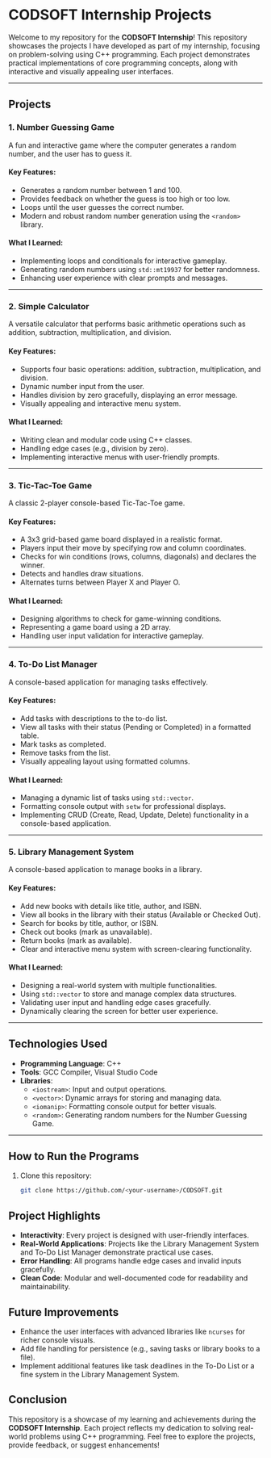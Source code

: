 # **CODSOFT Internship Projects**

Welcome to my repository for the **CODSOFT Internship**! This repository showcases the projects I have developed as part of my internship, focusing on problem-solving using C++ programming. Each project demonstrates practical implementations of core programming concepts, along with interactive and visually appealing user interfaces.

---

## **Projects**

### **1. Number Guessing Game**
A fun and interactive game where the computer generates a random number, and the user has to guess it.

#### **Key Features:**
- Generates a random number between 1 and 100.
- Provides feedback on whether the guess is too high or too low.
- Loops until the user guesses the correct number.
- Modern and robust random number generation using the `<random>` library.

#### **What I Learned:**
- Implementing loops and conditionals for interactive gameplay.
- Generating random numbers using `std::mt19937` for better randomness.
- Enhancing user experience with clear prompts and messages.

---

### **2. Simple Calculator**
A versatile calculator that performs basic arithmetic operations such as addition, subtraction, multiplication, and division.

#### **Key Features:**
- Supports four basic operations: addition, subtraction, multiplication, and division.
- Dynamic number input from the user.
- Handles division by zero gracefully, displaying an error message.
- Visually appealing and interactive menu system.

#### **What I Learned:**
- Writing clean and modular code using C++ classes.
- Handling edge cases (e.g., division by zero).
- Implementing interactive menus with user-friendly prompts.

---

### **3. Tic-Tac-Toe Game**
A classic 2-player console-based Tic-Tac-Toe game.

#### **Key Features:**
- A 3x3 grid-based game board displayed in a realistic format.
- Players input their move by specifying row and column coordinates.
- Checks for win conditions (rows, columns, diagonals) and declares the winner.
- Detects and handles draw situations.
- Alternates turns between Player X and Player O.

#### **What I Learned:**
- Designing algorithms to check for game-winning conditions.
- Representing a game board using a 2D array.
- Handling user input validation for interactive gameplay.

---

### **4. To-Do List Manager**
A console-based application for managing tasks effectively.

#### **Key Features:**
- Add tasks with descriptions to the to-do list.
- View all tasks with their status (Pending or Completed) in a formatted table.
- Mark tasks as completed.
- Remove tasks from the list.
- Visually appealing layout using formatted columns.

#### **What I Learned:**
- Managing a dynamic list of tasks using `std::vector`.
- Formatting console output with `setw` for professional displays.
- Implementing CRUD (Create, Read, Update, Delete) functionality in a console-based application.

---

### **5. Library Management System**
A console-based application to manage books in a library.

#### **Key Features:**
- Add new books with details like title, author, and ISBN.
- View all books in the library with their status (Available or Checked Out).
- Search for books by title, author, or ISBN.
- Check out books (mark as unavailable).
- Return books (mark as available).
- Clear and interactive menu system with screen-clearing functionality.

#### **What I Learned:**
- Designing a real-world system with multiple functionalities.
- Using `std::vector` to store and manage complex data structures.
- Validating user input and handling edge cases gracefully.
- Dynamically clearing the screen for better user experience.

---

## **Technologies Used**
- **Programming Language**: C++  
- **Tools**: GCC Compiler, Visual Studio Code  
- **Libraries**:  
  - `<iostream>`: Input and output operations.
  - `<vector>`: Dynamic arrays for storing and managing data.
  - `<iomanip>`: Formatting console output for better visuals.
  - `<random>`: Generating random numbers for the Number Guessing Game.

---

## **How to Run the Programs**
1. Clone this repository:
   ```bash
   git clone https://github.com/<your-username>/CODSOFT.git

## **Project Highlights**
- **Interactivity**: Every project is designed with user-friendly interfaces.
- **Real-World Applications**: Projects like the Library Management System and To-Do List Manager demonstrate practical use cases.
- **Error Handling**: All programs handle edge cases and invalid inputs gracefully.
- **Clean Code**: Modular and well-documented code for readability and maintainability.

## **Future Improvements**
- Enhance the user interfaces with advanced libraries like `ncurses` for richer console visuals.
- Add file handling for persistence (e.g., saving tasks or library books to a file).
- Implement additional features like task deadlines in the To-Do List or a fine system in the Library Management System.

## **Conclusion**
This repository is a showcase of my learning and achievements during the **CODSOFT Internship**. Each project reflects my dedication to solving real-world problems using C++ programming. Feel free to explore the projects, provide feedback, or suggest enhancements!

